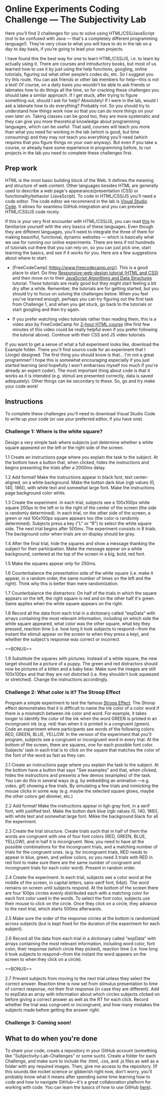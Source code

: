 # Online Experiments Coding Challenge — The Subjectivity Lab

Here you'll find 3 challenges for you to solve using HTML/CSS/JavaScript (not to be confused with Java — that's a completely different programming language!). They’re very close to what you will have to do in the lab on a day to day basis, if you’re going to lead your own projects. 

I have found this the best way for one to learn HTML/CSS/JS, i.e. to learn by actually using it. There are courses and introductory books, but most of us learned how to use it by just using the help functions, googling, online tutorials, figuring out what other people’s codes do, etc. So I suggest you try this route. You can ask friends or other lab members for help—this is not a test! Of course, on a daily basis you wouldn't be able to ask friends or labmates how to do things all the time, so for cracking these challenges you should take a similar approach. If I get stuck, after trying to figure something out, should I ask for help? Absolutely! If I were in the lab, would I ask a labmate how to do everything? Probably not. So you should try to understand how things work now so that you can do more things on your own later on. Taking classes can be good too, they are more systematic and they can give you more theoretical knowledge about programming languages, which can be useful. That said, courses will teach you more than what you need for working in the lab (which is good, but time consuming) and they may not teach you everything you'll need (which requires that you figure things on your own anyway). But even if you take a course, or already have some experience in programming before, to run projects in the lab you need to complete these challenges first. 

## Prep work

HTML is the most basic building block of the Web. It defines the meaning and structure of web content. Other languages besides HTML are generally used to describe a web page's appearance/presentation (CSS) or functionality/behavior (JavaScript). To code in HTML/CSS/JS you'll need a code editor. The code editor we recommend in the lab is [Visual Studio Code](http://code.visualstudio.com). It allows for seamless GitHub integration and you can preview HTML/CSS/JS code nicely. 

If this is your very first encounter with HTML/CSS/JS, you can read [this](https://developer.mozilla.org/en-US/docs/Web/HTML) to familiarize yourself with the very basics of these languages. Even though they are different languages, you'll need to integrate the three of them for making beautiful, functional, dynamic websites — which is basically what we use for running our online experiments. There are tens if not hundreds of tutorials out there that you can rely on, so you can just pick one, start learning the basics, and see if it works for you. Here are a few suggestions about where to start:

* [FreeCodeCamp] (https://www.freecodecamp.org/). This is a good place to start. Do they [Responsive-web-design tutorial (HTML and CSS)](https://www.freecodecamp.org/learn/javascript-algorithms-and-data-structures/) and then move on to their [JavaScript Algorithms and Data Structures](https://www.freecodecamp.org/learn/javascript-algorithms-and-data-structures/) tutorial. These tutorials are really good but they might start feeling a bit dry after a while. Remember, the tutorials are for getting started, but you should try to focus on solving the challenges below. When you feel you've learned enough, perhaps you can try figuring out the first task from Challenge 1, and when you get stuck, go back to the tutorials or start googling and then try again.

* If you prefer watching video tutorials rather than reading them, this is a video also by FreeCodeCamp for [2-hour HTML course](https://www.youtube.com/watch?v=pQN-pnXPaVg) (the first few minutes of this video could be really helpful even if you prefer following the tutorial above). Continue with their CSS and JS video tutorials.

If you want to get a sense of what a full experiment looks like, download the Example folder. There you'll find source code for an experiment that I (Jorge) designed. The first thing you should know is that... I'm not a great programmer! I hope this is somewhat encouraging especially if you just started learning (and hopefully I won't embarrass myself too much if you're already an expert coder). The most important thing about code is that it works as it is intended (e.g. stimuli are presented correctly, data is saved adequately). Other things can be secondary to these. So, go and try make your code work!

## Instructions

To complete these challenges you'll need to download Visual Studio Code to write up your code (or use your preferred editor, if you have one). 

### Challenge 1: Where is the white square?

Design a very simple task where subjects just determine whether a white square appeared on the left or the right side of the screen. 

1.1 Create an instructions page where you explain the task to the subject. At the bottom have a button that, when clicked, hides the instructions and begins presenting the trials after a 2000ms delay. 

1.2 Add format! Make the instructions appear in black font, text center-aligned, on a white background. Make the button dark blue (rgb values (0, 140, 186)), with white text and somewhat large font. Make the instructions page background color white.

1.3 Create the experiment. In each trial, subjects see a 100x100px white square 200px to the left or to the right of the center of the screen (the side is randomly determined). In each trial, on the other side of the screen, a green or red 100x100px square appears too (the color is randomly determined). Subjects press a key ("L" or "R") to select the white square side. The next trial begins after 500ms. The experiment consists in 8 trials. The background color when trials are on display should be gray.

1.4 After the final trial, hide the squares and show a message thanking the subject for their participation. Make the message appear on a white background, centered at the top of the screen in a big, bold, red font.

1.5 Make the squares appear only for 250ms.

1.6 Counterbalance the presentation side of the white square (i.e. make it appear, in a random order, the same number of times on the left and the right). Think why this is better than mere randomization.

1.7 Counterbalance the distractors: On half of the trials in which the square appears on the left, the right square is red and on the other half it's green. Same applies when the white square appears on the right.

1.8 Record all the data from each trial in a dictionary called "expData" with arrays containing the most relevant information, including on which side the white square appeared, what color was the other square, what key they pressed, reaction time (i.e. how long it took subjects to respond—from the instant the stimuli appear on the screen to when they press a key), and whether the subject's response was correct or incorrect.

==BONUS==

1.9 Substitute the squares with pictures. Instead of a white square, the new target should be a picture of a puppy. The green and red distractors should now be pictures of a kitten and a baby bear. Make sure the images are still 100x100px and that they are not distorted (i.e. they shouldn't look squeezed or stretched). Change the instructions accordingly.

### Challenge 2: What color is it? The Stroop Effect

Program a simple experiment to test the famous [Stroop Effect](https://en.wikipedia.org/wiki/Stroop_effect). The Stroop effect demonstrates that it is difficult to name the ink color of a color word if there is a mismatch between ink color and word. For example, it takes longer to identify the color of the ink when the word GREEN is printed in an incongruent ink (e.g. red) than when it is printed in a congruent (green). Code an experiment where participants see words of the following colors: RED, GREEN, BLUE, YELLOW. In the version of the experiment that you'll program, subjects see a congruent or incongruent word in every trial. At the bottom of the screen, there are squares, one for each possible font color. Subjects' task in each trial is to click on the square that matches the color of the font of the word as fast as they can.

2.1 Create an instructions page where you explain the task to the subject. At the bottom have a button that says "See examples" and that, when clicked, hides the instructions and presents a few demos (examples) of the task. You can do this in several ways (e.g. by embedding an animation —e.g. video, gif) showing a few trials. By simulating a few trials and mimicking the mouse clicks in some way (e.g. maybe the selected square glows, maybe the other colors get dimmer, etc.)

2.2 Add format! Make the instructions appear in ligh gray font, in a serif font, with justified text. Make the button dark blue (rgb values (0, 140, 186)), with white text and somewhat large font. MAke the background black for all the experiment.

2.3 Create the trial structure. Create trials such that in half of them the words are congruent with one of four font colors (RED, GREEN, BLUE, YELLOW), and in half it is incongruent. Now, you need to have all the possible combinations for the incongruent trials, and a matching number of trials for the congruent ones. (e.g. for incongruent trials, RED needs to appear in blue, green, and yellow colors, so you need 3 trials with RED in red font to make sure there are the same number of congruent and incongruent trials for each color word). Present in random order.

2.4 Create the experiment. In each trial, subjects see a color word at the middle of the screen, in capital letters, sans-serif font, 64pt). The word remains on screen until subjects respond. At the bottom of the screen there are four 100px circles evenly distributed each with a matching color for each font color used in the words. To select the font color, subjects use their mouse to click on the circle. Once they click on a circle, they advance to the next trial, which starts 500ms afterwards.

2.5 Make sure the order of the response circles at the bottom is randomized across subjects (but is kept fixed for the duration of the experiment for each subject).

2.6 Record all the data from each trial in a dictionary called "expData" with arrays containing the most relevant information, including word color, font color, their response (which circle they picked), reaction time (i.e. how long it took subjects to respond—from the instant the word appears on the screen to when they click on a circle).

==BONUS==

2.7 Prevent subjects from moving to the next trial unless they select the correct answer. Reaction time is now set from stimulus presentation to time of correct response, not their first response (in case they are different). Add to expData an array with information about which circles subjects clicked on before giving a correct answer as well as the RT for each click. Record whether the trial was congruent or incongruent, and how many mistakes the subjects made before getting the answer right.

### Challenge 3: Coming soon!


## What to do when you're done

To share your code, create a repository in your GitHub account (something like "Subjectivity-Lab-Challenges" or some such). Create a folder for each Challenge, and make sure to include the .html, .css, and .js files as well as a folder with any required images. Then, give me access to the repository. (If this sounds like rocket science or gibberish right now, don't worry, you'll probably know what it means after spending some time learning how to code and how to navigate GitHub—it's a great collaboration platform for working with code. You can learn the basics of how to use GitHub [here](https://guides.github.com/activities/hello-world/)).
